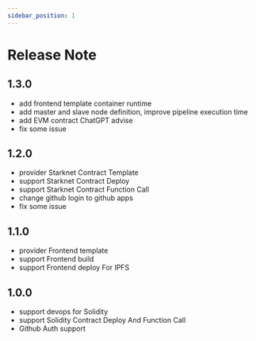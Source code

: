 ```yaml
---
sidebar_position: 1
---
```


# Release Note 

## 1.3.0

* add frontend template container runtime
* add master and slave node definition, improve pipeline execution time
* add EVM contract ChatGPT advise
* fix some issue

## 1.2.0

* provider Starknet Contract Template
* support Starknet Contract Deploy
* support Starknet Contract Function Call
* change github login to github apps 
* fix some issue

## 1.1.0

* provider Frontend template
* support Frontend build 
* support Frontend deploy For IPFS

## 1.0.0

* support devops for Solidity
* support Solidity Contract Deploy And Function Call
* Github Auth support
